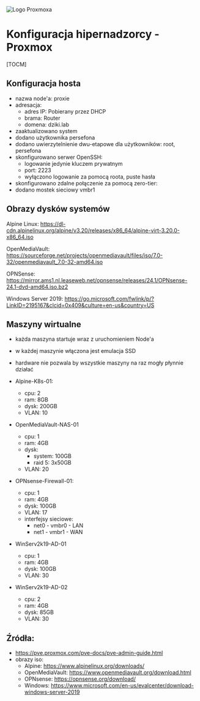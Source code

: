 ![Logo Proxmoxa](https://brands.home-assistant.io/_/proxmoxve/logo.png)

# Konfiguracja hipernadzorcy - Proxmox

[TOCM]

## Konfiguracja hosta

- nazwa node'a: proxie
- adresacja:
    - adres IP: Pobierany przez DHCP
    - brama: Router
    - domena: dziki.lab
- zaaktualizowano system
- dodano użytkownika persefona
- dodano uwierzytelnienie dwu-etapowe dla użytkowników: root, persefona
- skonfigurowano serwer OpenSSH:
    - logowanie jedynie kluczem prywatnym
    - port: 2223
    - wyłączono logowanie za pomocą roota, puste hasła
- skonfigurowano zdalne połączenie za pomocą zero-tier:
- dodano mostek sieciowy vmbr1
    
## Obrazy dysków systemów

Alpine Linux: https://dl-cdn.alpinelinux.org/alpine/v3.20/releases/x86_64/alpine-virt-3.20.0-x86_64.iso

OpenMediaVault: https://sourceforge.net/projects/openmediavault/files/iso/7.0-32/openmediavault_7.0-32-amd64.iso

OPNSense: https://mirror.ams1.nl.leaseweb.net/opnsense/releases/24.1/OPNsense-24.1-dvd-amd64.iso.bz2

Windows Server 2019: https://go.microsoft.com/fwlink/p/?LinkID=2195167&clcid=0x409&culture=en-us&country=US

## Maszyny wirtualne

- każda maszyna startuje wraz z uruchomieniem Node'a
- w każdej maszynie włączona jest emulacja SSD
- hardware nie pozwala by wszystkie maszyny na raz mogły płynnie działać

- Alpine-K8s-01:
    - cpu: 2
    - ram: 8GB
    - dysk: 200GB
    - VLAN: 10
- OpenMediaVault-NAS-01
    - cpu: 1
    - ram: 4GB
    - dysk:
        - system: 100GB
        - raid 5: 3x50GB
    - VLAN: 20
- OPNsense-Firewall-01:
    - cpu: 1
    - ram: 4GB
    - dysk: 100GB
    - VLAN: 17
    - interfejsy sieciowe:
        - net0 - vmbr0 - LAN
        - net1 - vmbr1 - WAN
- WinServ2k19-AD-01
    - cpu: 1
    - ram: 4GB
    - dysk: 100GB
    - VLAN: 30
- WinServ2k19-AD-02
    - cpu: 2
    - ram: 4GB
    - dysk: 85GB
    - VLAN: 30

## Źródła:
- https://pve.proxmox.com/pve-docs/pve-admin-guide.html
- obrazy iso:
    - Alpine: https://www.alpinelinux.org/downloads/
    - OpenMediaVault: https://www.openmediavault.org/download.html
    - OPNsense: https://opnsense.org/download/
    - Windows: https://www.microsoft.com/en-us/evalcenter/download-windows-server-2019
